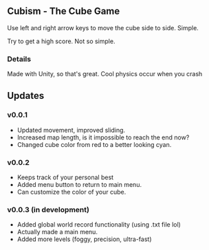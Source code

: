 ## Cubism - The Cube Game

Use left and right arrow keys to move the cube side to side. Simple. 

Try to get a high score.  Not so simple.

### Details

Made with Unity, so that's great. Cool physics occur when you crash


## Updates

### v0.0.1
- Updated movement, improved sliding.
- Increased map length, is it impossible to reach the end now?
- Changed cube color from red to a better looking cyan.


### v0.0.2
- Keeps track of your personal best
- Added menu button to return to main menu.
- Can customize the color of your cube.

### v0.0.3 (in development)
- Added global world record functionality (using .txt file lol)
- Actually made a main menu.
- Added more levels (foggy, precision, ultra-fast)

